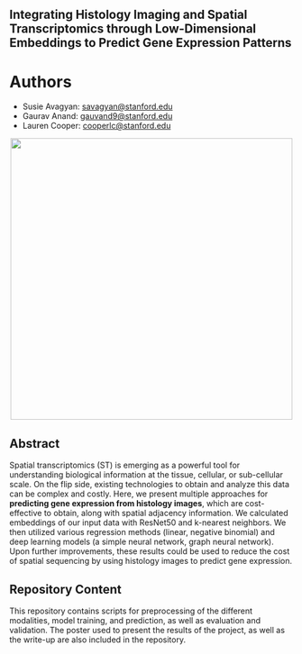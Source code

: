 ## Integrating Histology Imaging and Spatial Transcriptomics through Low-Dimensional Embeddings to Predict Gene Expression Patterns
# Authors 
 - Susie Avagyan: savagyan@stanford.edu
 - Gaurav Anand: gauvand9@stanford.edu
 - Lauren Cooper: cooperlc@stanford.edu

<p align="center">
  <img width="500" src="graphical abstract.jpeg"> 
</p>


## Abstract

Spatial transcriptomics (ST) is emerging as a powerful
tool for understanding biological information at the tissue, cellular,
or sub-cellular scale. On the flip side, existing technologies
to obtain and analyze this data can be complex and costly. Here,
we present multiple approaches for **predicting gene expression
from histology images**, which are cost-effective to obtain, along
with spatial adjacency information. We calculated embeddings of
our input data with ResNet50 and k-nearest neighbors. We then
utilized various regression methods (linear, negative binomial)
and deep learning models (a simple neural network, graph neural
network). Upon further improvements, these results could be used
to reduce the cost of spatial sequencing by using histology images
to predict gene expression.

## Repository Content

This repository contains scripts for preprocessing of the different modalities, model training, and prediction, as well as evaluation and validation. The poster used to present the results of the project, as well as the write-up are also included in the repository.
